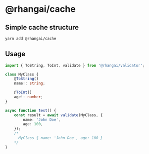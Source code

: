 # @rhangai/cache

## Simple cache structure

```sh
yarn add @rhangai/cache
```

## Usage

```ts
import { ToString, ToInt, validate } from '@rhangai/validator';

class MyClass {
	@ToString()
	name!: string;

	@ToInt()
	age!: number;
}

async function test() {
	const result = await validate(MyClass, {
		name: 'John Doe',
		age: 100,
	});
	/*
	  MyClass { name: 'John Doe', age: 100 }
	*/
}
```
